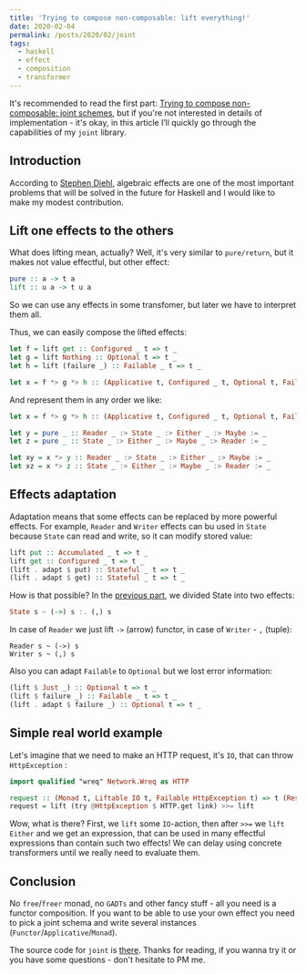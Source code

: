```yaml
---
title: 'Trying to compose non-composable: lift everything!'
date: 2020-02-04
permalink: /posts/2020/02/joint
tags:
  - haskell
  - effect
  - composition
  - transformer
---
```


It's recommended to read the first part: [Trying to compose non-composable: joint schemes](https://iokasimov.github.io/posts/2019/11/joint), but if you're not interested in details of implementation - it's okay, in this article I’ll quickly go through the capabilities of my `joint` library.

Introduction
--------------------------------------------------------------------------------

According to [Stephen Diehl](http://www.stephendiehl.com/posts/decade.html), algebraic effects are one of the most important problems that will be solved in the future for Haskell and I would like to make my modest contribution.

Lift one effects to the others
--------------------------------------------------------------------------------

What does lifting mean, actually? Well, it's very similar to `pure/return`, but it makes not value effectful, but other effect:
```haskell
pure :: a -> t a
lift :: u a -> t u a
```

So we can use any effects in some transfomer, but later we have to interpret them all.

Thus, we can easily compose the lifted effects:
```haskell
let f = lift get :: Configured _ t => t _
let g = lift Nothing :: Optional t => t _
let h = lift (failure _) :: Failable _ t => t _

let x = f *> g *> h :: (Applicative t, Configured _ t, Optional t, Failable _ t) => t _
```

And represent them in any order we like:

```haskell
let x = f *> g *> h :: (Applicative t, Configured _ t, Optional t, Failable _ t) => t _

let y = pure _ :: Reader _ :> State _ :> Either _ :> Maybe := _
let z = pure _ :: State _ :> Either _ :> Maybe _ :> Reader := _

let xy = x *> y :: Reader _ :> State _ :> Either _ :> Maybe := _
let xz = x *> z :: State _ :> Either _ :> Maybe _ :> Reader := _
```

Effects adaptation
--------------------------------------------------------------------------------

Adaptation means that some effects can be replaced by more powerful effects. For example, `Reader` and `Writer` effects can bu used in `State` because `State` can read and write, so it can modify stored value:

```haskell
lift put :: Accumulated _ t => t _
lift get :: Configured _ t => t _
(lift . adapt $ put) :: Stateful _ t => t _
(lift . adapt $ get) :: Stateful _ t => t _
```

How is that possible? In the [previous part](https://iokasimov.github.io/posts/2019/11/joint), we divided State into two effects:

```haskell
State s ~ (->) s :. (,) s
```

In case of `Reader` we just lift `->` (arrow) functor, in case of `Writer` - `,` (tuple):

```haskel
Reader s ~ (->) s
Writer s ~ (,) s
```

Also you can adapt `Failable` to `Optional` but we lost error information:

```haskell
(lift $ Just _) :: Optional t => t _
(lift $ failure _) :: Failable _ t => t _
(lift . adapt $ failure _) :: Optional t => t _
```

Simple real world example
--------------------------------------------------------------------------------

Let's imagine that we need to make an HTTP request, it's `IO`, that can throw `HttpException` :

```haskell
import qualified "wreq" Network.Wreq as HTTP

request :: (Monad t, Liftable IO t, Failable HttpException t) => t (Response ByteString)
request = lift (try @HttpException $ HTTP.get link) >>= lift
```

Wow, what is there? First, we `lift` some `IO`-action, then after `>>=` we `lift` `Either` and we get an expression, that can be used in many effectful expressions than contain such two effects! We can delay using concrete transformers until we really need to evaluate them.

Conclusion
--------------------------------------------------------------------------------

No `free`/`freer` monad, no `GADTs` and other fancy stuff - all you need is a functor composition. If you want to be able to use your own effect you need to pick a joint schema and write several instances (`Functor`/`Applicative`/`Monad`).

The source code for `joint` is [there](https://github.com/iokasimov/joint). Thanks for reading, if you wanna try it or you have some questions - don't hesitate to PM me.
